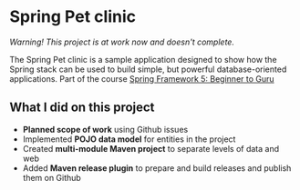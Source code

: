 # Spring Pet clinic

*Warning! This project is at work now and doesn't complete.*

The Spring Pet clinic is a sample application designed to show how the Spring stack can be used to build simple, but powerful database-oriented applications. Part of the course [Spring Framework 5: Beginner to Guru](https://www.udemy.com/course/spring-framework-5-beginner-to-guru/)

## What I did on this project
- **Planned scope of work** using Github issues
- Implemented **POJO data model** for entities in the project
- Created **multi-module Maven project** to separate levels of data and web
- Added **Maven release plugin** to prepare and build releases and publish them on Github 